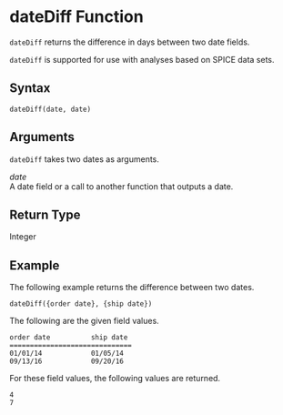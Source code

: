 # dateDiff Function<a name="dateDiff-function"></a>

`dateDiff` returns the difference in days between two date fields\.

`dateDiff` is supported for use with analyses based on SPICE data sets\.

## Syntax<a name="dateDiff-function-syntax"></a>

```
dateDiff(date, date)
```

## Arguments<a name="dateDiff-function-arguments"></a>

`dateDiff` takes two dates as arguments\.

 *date*   
A date field or a call to another function that outputs a date\. 

## Return Type<a name="dateDiff-function-return-type"></a>

Integer

## Example<a name="dateDiff-function-example"></a>

The following example returns the difference between two dates\.

```
dateDiff({order date}, {ship date})
```

The following are the given field values\.

```
order date          ship date
==============================
01/01/14            01/05/14
09/13/16            09/20/16
```

For these field values, the following values are returned\.

```
4
7
```